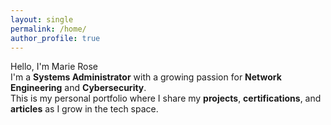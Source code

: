 ```yaml
---
layout: single
permalink: /home/
author_profile: true
---
```


Hello, I'm Marie Rose   
I'm a **Systems Administrator** with a growing passion for **Network Engineering** and **Cybersecurity**.  
This is my personal portfolio where I share my **projects**, **certifications**, and **articles** as I grow in the tech space.
